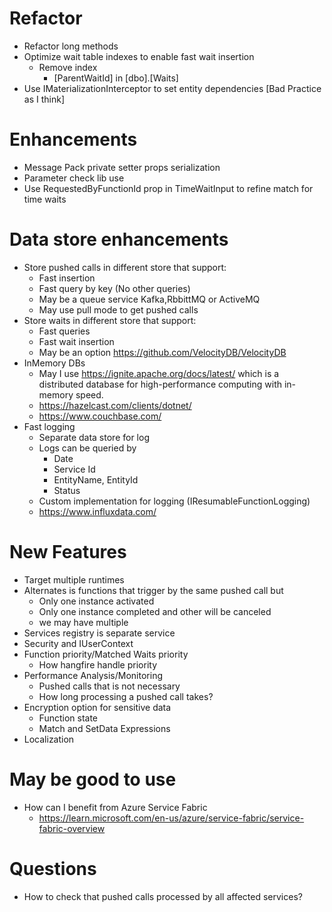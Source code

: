 ﻿# Refactor
* Refactor long methods
* Optimize wait table indexes to enable fast wait insertion
	* Remove index 
		* [ParentWaitId] in [dbo].[Waits]
* Use IMaterializationInterceptor to set entity dependencies [Bad Practice as I think]

# Enhancements
* Message Pack private setter props serialization
* Parameter check lib use
* Use RequestedByFunctionId prop in TimeWaitInput to refine match for time waits


# Data store enhancements
* Store pushed calls in different store that support:
	* Fast insertion
	* Fast query by key (No other queries)
	* May be a queue service Kafka,RbbittMQ or ActiveMQ
	* May use pull mode to get pushed calls
* Store waits in different store that support:
	* Fast queries 
	* Fast wait insertion
	* May be an option https://github.com/VelocityDB/VelocityDB
* InMemory DBs
	* May I use https://ignite.apache.org/docs/latest/ which is a distributed database for high-performance computing with in-memory speed.
	* https://hazelcast.com/clients/dotnet/
	* https://www.couchbase.com/
* Fast logging
	* Separate data store for log
	* Logs can be queried by
		* Date
		* Service Id
		* EntityName, EntityId
		* Status
	* Custom implementation for logging (IResumableFunctionLogging)
	* https://www.influxdata.com/

# New Features
* Target multiple runtimes
* Alternates is functions that trigger by the same pushed call but
	* Only one instance activated
	* Only one instance completed and other will be canceled
	* we may have multiple 
* Services registry is separate service
* Security and IUserContext
* Function priority/Matched Waits priority
	* How hangfire handle priority
* Performance Analysis/Monitoring
	* Pushed calls that is not necessary
	* How long processing a pushed call takes?
* Encryption option for sensitive data
	* Function state
	* Match and SetData Expressions
* Localization

# May be good to use
* How can I benefit from Azure Service Fabric
	* https://learn.microsoft.com/en-us/azure/service-fabric/service-fabric-overview


# Questions
* How to check that pushed calls processed by all affected services?

